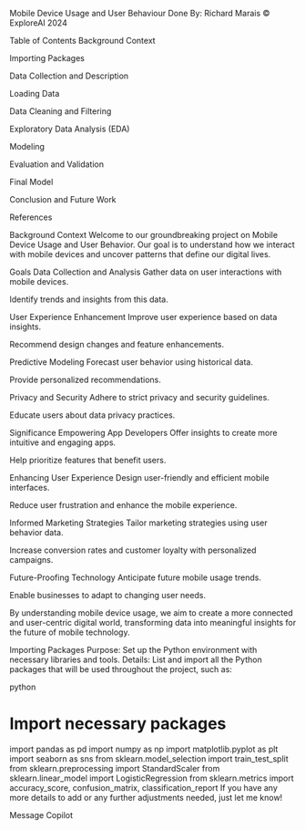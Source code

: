 Mobile Device Usage and User Behaviour
Done By: Richard Marais © ExploreAI 2024

Table of Contents
Background Context

Importing Packages

Data Collection and Description

Loading Data

Data Cleaning and Filtering

Exploratory Data Analysis (EDA)

Modeling

Evaluation and Validation

Final Model

Conclusion and Future Work

References

Background Context
Welcome to our groundbreaking project on Mobile Device Usage and User Behavior. Our goal is to understand how we interact with mobile devices and uncover patterns that define our digital lives.

Goals
Data Collection and Analysis
Gather data on user interactions with mobile devices.

Identify trends and insights from this data.

User Experience Enhancement
Improve user experience based on data insights.

Recommend design changes and feature enhancements.

Predictive Modeling
Forecast user behavior using historical data.

Provide personalized recommendations.

Privacy and Security
Adhere to strict privacy and security guidelines.

Educate users about data privacy practices.

Significance
Empowering App Developers
Offer insights to create more intuitive and engaging apps.

Help prioritize features that benefit users.

Enhancing User Experience
Design user-friendly and efficient mobile interfaces.

Reduce user frustration and enhance the mobile experience.

Informed Marketing Strategies
Tailor marketing strategies using user behavior data.

Increase conversion rates and customer loyalty with personalized campaigns.

Future-Proofing Technology
Anticipate future mobile usage trends.

Enable businesses to adapt to changing user needs.

By understanding mobile device usage, we aim to create a more connected and user-centric digital world, transforming data into meaningful insights for the future of mobile technology.

Importing Packages
Purpose: Set up the Python environment with necessary libraries and tools. Details: List and import all the Python packages that will be used throughout the project, such as:

python
# Import necessary packages
import pandas as pd
import numpy as np
import matplotlib.pyplot as plt
import seaborn as sns
from sklearn.model_selection import train_test_split
from sklearn.preprocessing import StandardScaler
from sklearn.linear_model import LogisticRegression
from sklearn.metrics import accuracy_score, confusion_matrix, classification_report
If you have any more details to add or any further adjustments needed, just let me know!




Message Copilot
